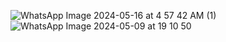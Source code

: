![WhatsApp Image 2024-05-16 at 4 57 42 AM (1)](https://github.com/i-am-sai/Data-Visualizer-Rover/assets/131809064/91f9c602-c017-4166-976f-961722dc660a)
![WhatsApp Image 2024-05-09 at 19 10 50](https://github.com/i-am-sai/Data-Visualizer-Rover/assets/131809064/6537fe84-3ef5-4f52-becc-7c741ee68a6c)

